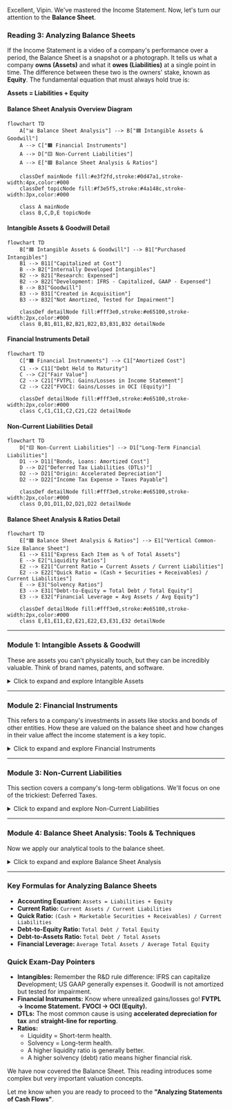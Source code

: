 Excellent, Vipin. We've mastered the Income Statement. Now, let's turn our attention to the **Balance Sheet**.

### **Reading 3: Analyzing Balance Sheets**

If the Income Statement is a video of a company's performance over a period, the Balance Sheet is a snapshot or a photograph. It tells us what a company **owns (Assets)** and what it **owes (Liabilities)** at a single point in time. The difference between these two is the owners' stake, known as **Equity**. The fundamental equation that must always hold true is:

**Assets = Liabilities + Equity**
#### **Balance Sheet Analysis Overview Diagram**
```mermaid
flowchart TD
    A["📊 Balance Sheet Analysis"] --> B["🟦 Intangible Assets & Goodwill"]
    A --> C["🟧 Financial Instruments"]
    A --> D["🟨 Non-Current Liabilities"]
    A --> E["🟩 Balance Sheet Analysis & Ratios"]

    classDef mainNode fill:#e3f2fd,stroke:#0d47a1,stroke-width:4px,color:#000
    classDef topicNode fill:#f3e5f5,stroke:#4a148c,stroke-width:3px,color:#000

    class A mainNode
    class B,C,D,E topicNode
```

#### **Intangible Assets & Goodwill Detail**
```mermaid
flowchart TD
    B["🟦 Intangible Assets & Goodwill"] --> B1["Purchased Intangibles"]
    B1 --> B11["Capitalized at Cost"]
    B --> B2["Internally Developed Intangibles"]
    B2 --> B21["Research: Expensed"]
    B2 --> B22["Development: IFRS - Capitalized, GAAP - Expensed"]
    B --> B3["Goodwill"]
    B3 --> B31["Created in Acquisition"]
    B3 --> B32["Not Amortized, Tested for Impairment"]

    classDef detailNode fill:#fff3e0,stroke:#e65100,stroke-width:2px,color:#000
    class B,B1,B11,B2,B21,B22,B3,B31,B32 detailNode
```

#### **Financial Instruments Detail**
```mermaid
flowchart TD
    C["🟧 Financial Instruments"] --> C1["Amortized Cost"]
    C1 --> C11["Debt Held to Maturity"]
    C --> C2["Fair Value"]
    C2 --> C21["FVTPL: Gains/Losses in Income Statement"]
    C2 --> C22["FVOCI: Gains/Losses in OCI (Equity)"]

    classDef detailNode fill:#fff3e0,stroke:#e65100,stroke-width:2px,color:#000
    class C,C1,C11,C2,C21,C22 detailNode
```

#### **Non-Current Liabilities Detail**
```mermaid
flowchart TD
    D["🟨 Non-Current Liabilities"] --> D1["Long-Term Financial Liabilities"]
    D1 --> D11["Bonds, Loans: Amortized Cost"]
    D --> D2["Deferred Tax Liabilities (DTLs)"]
    D2 --> D21["Origin: Accelerated Depreciation"]
    D2 --> D22["Income Tax Expense > Taxes Payable"]

    classDef detailNode fill:#fff3e0,stroke:#e65100,stroke-width:2px,color:#000
    class D,D1,D11,D2,D21,D22 detailNode
```

#### **Balance Sheet Analysis & Ratios Detail**
```mermaid
flowchart TD
    E["🟩 Balance Sheet Analysis & Ratios"] --> E1["Vertical Common-Size Balance Sheet"]
    E1 --> E11["Express Each Item as % of Total Assets"]
    E --> E2["Liquidity Ratios"]
    E2 --> E21["Current Ratio = Current Assets / Current Liabilities"]
    E2 --> E22["Quick Ratio = (Cash + Securities + Receivables) / Current Liabilities"]
    E --> E3["Solvency Ratios"]
    E3 --> E31["Debt-to-Equity = Total Debt / Total Equity"]
    E3 --> E32["Financial Leverage = Avg Assets / Avg Equity"]

    classDef detailNode fill:#fff3e0,stroke:#e65100,stroke-width:2px,color:#000
    class E,E1,E11,E2,E21,E22,E3,E31,E32 detailNode
```

-----

### **Module 1: Intangible Assets & Goodwill**

These are assets you can't physically touch, but they can be incredibly valuable. Think of brand names, patents, and software.

<details>
<summary>Click to expand and explore Intangible Assets</summary>

-----

**Intangible Assets** are identifiable, non-monetary assets without physical substance. Goodwill is a special type of intangible asset that is not separately identifiable.

**How they are accounted for depends on how they are acquired:**

1.  **Purchased Intangibles:**

      * **What they are:** Buying a patent or a software license from another company.
      * **Accounting:** They are recorded on the balance sheet at their purchase cost (which is assumed to be their fair value).

2.  **Internally Developed Intangibles:**

      * **What they are:** Creating a brand or technology from scratch through internal efforts.
      * **Accounting (A Major IFRS vs. US GAAP difference):**
          * **Research Phase:** Under both IFRS and US GAAP, costs in the 'research' phase (e.g., searching for new knowledge) must be **expensed** as incurred.
          * **Development Phase:** This is the application of research findings (e.g., designing and testing a prototype).
              * **IFRS:** Allows companies to **capitalize** development costs as an intangible asset if they meet specific criteria (e.g., technical feasibility, intent to sell the asset).
              * **US GAAP:** Requires development costs to also be **expensed**, with a major exception for software development costs, which are capitalized after technological feasibility is established.
      * **Indian Context:** Consider **Dr. Reddy's Laboratories**. The money they spend in their labs trying to discover a new drug molecule is 'research' and is expensed. Once they have a promising molecule and start the expensive process of clinical trials to get it ready for production, IFRS would allow them to capitalize these 'development' costs. A similar US-based pharma company would have to expense them.
      * **Effect:** The IFRS-reporting company (Dr. Reddy's) would report higher assets and higher net income during the development phase compared to its US counterpart.

3.  **Goodwill:**

      * **What it is:** This is a unique intangible asset that is only created during an acquisition. It is the amount an acquirer pays *in excess of* the fair value of the identifiable net assets (Assets - Liabilities) of the company it buys. It represents things like brand reputation, customer relationships, and synergies that you can't put a finger on individually.
      * **Indian Context:** When **Tata Motors** acquired **Jaguar Land Rover (JLR)**, they paid a price that was significantly higher than the fair value of JLR's factories, inventory, and patents. That huge excess amount was recorded on Tata Motors' balance sheet as **Goodwill**.
      * **Accounting:** Goodwill is **not amortized** (expensed over time). Instead, it is tested for **impairment** at least annually. If its value is deemed to have fallen, the company takes a one-time impairment charge (an expense) on the income statement.

<!-- end list -->

  * **<mark>EXAM TIP:</mark>:** The different treatments for Research vs. Development costs under IFRS and US GAAP is a classic, high-probability exam topic. Remember: IFRS can capitalize development; US GAAP generally expenses it.

-----

</details>

-----

### **Module 2: Financial Instruments**

This refers to a company's investments in assets like stocks and bonds of other entities. How these are valued on the balance sheet and how changes in their value affect the income statement is a key topic.

<details>
<summary>Click to expand and explore Financial Instruments</summary>

-----

A **Financial Instrument** is a contract that creates a financial asset for one company and a financial liability (or equity) for another. Here, we focus on financial assets (investments).

There are two primary ways to measure these assets after they are initially purchased:

1.  **Amortized Cost:**

      * **What it's for:** Debt instruments (like bonds) that the company has both the intent and ability to hold until they mature.
      * **Accounting:** The investment is recorded at cost, and any discount or premium is gradually amortized over the bond's life. Market value fluctuations are ignored. This results in a very stable value on the balance sheet and predictable interest income.

2.  **Fair Value (Market Value):**

      * This is where it gets interesting. If an asset is measured at fair value, what happens to the unrealized gains or losses when the market price changes?
      * **Fair Value Through Profit or Loss (FVTPL):**
          * **What it's for:** Used for securities held for trading and most equity investments.
          * **Accounting:** Any change in the market value (unrealized gain or loss) is reported on the **Income Statement**. This makes the company's net income more volatile.
      * **Fair Value Through Other Comprehensive Income (FVOCI):**
          * **What it's for:** Used for certain debt instruments where the strategy is to both hold them for interest and sell them if needed.
          * **Accounting:** The unrealized gains and losses **bypass the Income Statement**. Instead, they are reported in a separate section of Shareholder's Equity called **Other Comprehensive Income (OCI)**. This keeps the income statement stable, but equity will fluctuate.

<!-- end list -->

  * **Indian Context:** Think of the massive investment portfolio of a bank like **ICICI Bank**. They hold government bonds that they might classify as "held to maturity" (amortized cost). They also have a portfolio of stocks for trading (FVTPL) and another portfolio of strategic bonds they might sell before maturity (FVOCI). An analyst needs to understand these classifications to assess the volatility and quality of the bank's earnings.

  * **<mark>EXAM TIP:</mark>:** This is a critical topic. You must know where unrealized gains/losses are reported for each classification. **FVTPL -> Income Statement (Volatile NI)**. **FVOCI -> OCI in Equity (Stable NI)**. This is a very common source of exam questions.

-----

</details>

-----

### **Module 3: Non-Current Liabilities**

This section covers a company's long-term obligations. We'll focus on one of the trickiest: Deferred Taxes.

<details>
<summary>Click to expand and explore Non-Current Liabilities</summary>

-----

  * **Long-Term Financial Liabilities:** This includes bonds and long-term bank loans. They are typically reported at **amortized cost** on the balance sheet.

  * **Deferred Tax Liabilities (DTLs):**

      * **Concept:** A DTL arises when a company reports *less* tax expense to the government on its tax return than it reports as tax expense to shareholders on its income statement. It's a "liability" because the company will have to pay that tax eventually.
      * **Most Common Cause:** Differences in depreciation. Tax laws often allow for **accelerated depreciation**, where you can deduct a larger portion of an asset's cost in the early years. This reduces your taxable income and the cash taxes you pay *now*. For financial reporting to shareholders, companies often prefer **straight-line depreciation**, which spreads the expense evenly. This results in higher accounting profit and higher tax expense reported on the income statement *now*.
      * **The Result:** `Income Tax Expense (on Income Statement) > Taxes Payable (to Government)`
        The difference between these two is the **Deferred Tax Liability**.
      * **Indian Context:** A manufacturing company like **Bharat Forge** might buy a new machine. For its tax filings, it uses accelerated depreciation to lower its current tax bill. For its annual report to investors, it uses straight-line depreciation to show smoother, higher profits. This difference creates a DTL on its balance sheet.

  * **<mark>EXAM TIP:</mark>:** Understand that a DTL is created when accounting income > taxable income due to a temporary difference. The classic example is the difference in depreciation methods.

-----

</details>

-----

### **Module 4: Balance Sheet Analysis: Tools & Techniques**

Now we apply our analytical tools to the balance sheet.

<details>
<summary>Click to expand and explore Balance Sheet Analysis</summary>

-----

  * **Vertical Common-Size Balance Sheet:**

      * **What it is:** Every item on the balance sheet is expressed as a percentage of **Total Assets**. This allows you to see the company's structure and strategy, irrespective of its size.
      * **Indian Context:**
          * **NTPC (National Thermal Power Corporation):** A common-size balance sheet would show a very large percentage for Property, Plant, & Equipment, as it's a capital-intensive power utility.
          * **Infosys:** A common-size balance sheet would show a very high percentage for Current Assets (like cash and receivables) and a very low percentage for PPE, reflecting its asset-light, service-based business model.

  * **Key Balance Sheet Ratios:**

      * **Liquidity Ratios (Short-term health):**
          * **Current Ratio** = `Current Assets / Current Liabilities`. A measure of a company's ability to cover its short-term bills.
          * **Quick Ratio (Acid-Test)** = `(Cash + Marketable Securities + Receivables) / Current Liabilities`. A stricter liquidity test that excludes less liquid inventory.
      * **Solvency Ratios (Long-term health):**
          * **Debt-to-Equity Ratio** = `Total Debt / Total Shareholders' Equity`. Shows how much debt a company is using to finance its assets relative to equity. A higher ratio means higher risk.
          * **Financial Leverage Ratio** = `Average Total Assets / Average Total Equity`. Shows the extent to which assets are financed by debt.

  * **<mark>EXAM TIP:</mark>:** You need to be able to calculate and, more importantly, *interpret* these key ratios. The exam will give you the numbers and ask what a change in a ratio implies about the company's risk or performance.

-----

</details>

-----

### **Key Formulas for Analyzing Balance Sheets**

  * **Accounting Equation:** `Assets = Liabilities + Equity`
  * **Current Ratio:** `Current Assets / Current Liabilities` 
  * **Quick Ratio:** `(Cash + Marketable Securities + Receivables) / Current Liabilities` 
  * **Debt-to-Equity Ratio:** `Total Debt / Total Equity` 
  * **Debt-to-Assets Ratio:** `Total Debt / Total Assets` 
  * **Financial Leverage:** `Average Total Assets / Average Total Equity` 

### **Quick Exam-Day Pointers**

  * **Intangibles:** Remember the R\&D rule difference: IFRS can capitalize **D**evelopment; US GAAP generally expenses it. Goodwill is not amortized but tested for impairment.
  * **Financial Instruments:** Know where unrealized gains/losses go\! **FVTPL -> Income Statement.** **FVOCI -> OCI (Equity).**
  * **DTLs:** The most common cause is using **accelerated depreciation for tax** and **straight-line for reporting**.
  * **Ratios:**
      * Liquidity = Short-term health.
      * Solvency = Long-term health.
      * A higher liquidity ratio is generally better.
      * A higher solvency (debt) ratio means higher financial risk.

We have now covered the Balance Sheet. This reading introduces some complex but very important valuation concepts.

Let me know when you are ready to proceed to the **"Analyzing Statements of Cash Flows"**.